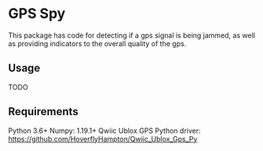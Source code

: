 # GPS Spy
This package has code for detecting if a gps signal is being jammed, as well as providing indicators to the overall quality of the gps. 

## Usage
TODO

## Requirements
Python 3.6+
Numpy: 1.19.1+
Qwiic Ublox GPS Python driver: https://github.com/HoverflyHampton/Qwiic_Ublox_Gps_Py

